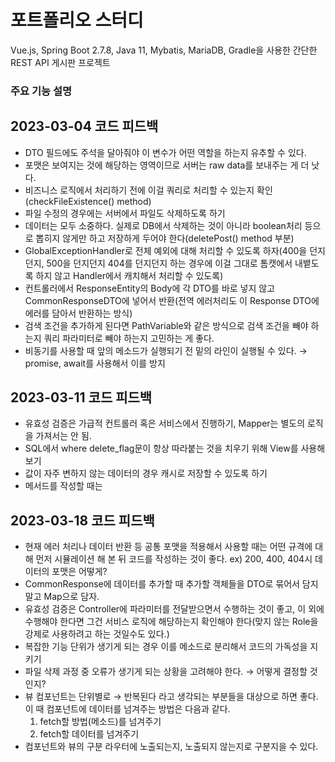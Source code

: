 # 포트폴리오 스터디
Vue.js, Spring Boot 2.7.8, Java 11, Mybatis, MariaDB, Gradle을 사용한 간단한 REST API 게시판 프로젝트

### 주요 기능 설명


## 2023-03-04 코드 피드백
- DTO 필드에도 주석을 달아줘야 이 변수가 어떤 역할을 하는지 유추할 수 있다.
- 포맷은 보여지는 것에 해당하는 영역이므로 서버는 raw data를 보내주는 게 더 낫다.
- 비즈니스 로직에서 처리하기 전에 이걸 쿼리로 처리할 수 있는지 확인(checkFileExistence() method)
- 파일 수정의 경우에는 서버에서 파일도 삭제하도록 하기
- 데이터는 모두 소중하다. 실제로 DB에서 삭제하는 것이 아니라 boolean처리 등으로 뽑히지 않게만 하고 저장하게 두어야 한다(deletePost() method 부분)
- GlobalExceptionHandler로 전체 예외에 대해 처리할 수 있도록 하자(400을 던지던지, 500을 던지던지 404를 던지던지 하는 경우에 이걸 그대로 톰캣에서 내뱉도록 하지 않고 Handler에서 캐치해서 처리할 수 있도록)
- 컨트롤러에서 ResponseEntity의 Body에 각 DTO를 바로 넣지 않고 CommonResponseDTO에 넣어서 반환(전역 에러처리도 이 Response DTO에 에러를 담아서 반환하는 방식)
- 검색 조건을 추가하게 된다면 PathVariable와 같은 방식으로 검색 조건을 빼야 하는지  쿼리 파라미터로 빼야 하는지 고민하는 게 좋다.
- 비동기를 사용할 때 앞의 메소드가 실행되기 전 밑의 라인이 실행될 수 있다. → promise, await를 사용해서 이를 방지

## 2023-03-11 코드 피드백
- 유효성 검증은 가급적 컨트롤러 혹은 서비스에서 진행하기, Mapper는 별도의 로직을 가져서는 안 됨.
- SQL에서 where delete_flag문이 항상 따라붙는 것을 치우기 위해 View를 사용해보기
- 값이 자주 변하지 않는 데이터의 경우 캐시로 저장할 수 있도록 하기
- 메서드를 작성할 때는

## 2023-03-18 코드 피드백
- 현재 에러 처리나 데이터 반환 등 공통 포맷을 적용해서 사용할 때는 어떤 규격에 대해 먼저 시뮬레이션 해 본 뒤 코드를 작성하는 것이 좋다.
ex) 200, 400, 404시 데이터의 포맷은 어떻게?
- CommonResponse에 데이터를 추가할 때 추가할 객체들을 DTO로 묶어서 담지 말고 Map으로 담자.
- 유효성 검증은 Controller에 파라미터를 전달받으면서 수행하는 것이 좋고, 이 외에 수행해야 한다면 그건 서비스 로직에 해당하는지 확인해야 한다(맞지 않는 Role을 강제로 사용하려고 하는 것일수도 있다.)
- 복잡한 기능 단위가 생기게 되는 경우 이를 메소드로 분리해서 코드의 가독성을 지키기
- 파일 삭제 과정 중 오류가 생기게 되는 상황을 고려해야 한다. → 어떻게 결정할 것인지?
- 뷰 컴포넌트는 단위별로 → 반복된다 라고 생각되는 부분들을 대상으로 하면 좋다. 이 때 컴포넌트에 데이터를 넘겨주는 방법은 다음과 같다.
  1. fetch할 방법(메소드)를 넘겨주기
  2. fetch할 데이터를 넘겨주기
- 컴포넌트와 뷰의 구분 라우터에 노출되는지, 노출되지 않는지로 구분지을 수 있다.
  